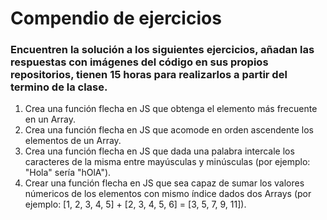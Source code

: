 # Compendio de ejercicios

### Encuentren la solución a los siguientes ejercicios, añadan las respuestas con imágenes del código en sus propios repositorios, tienen 15 horas para realizarlos a partir del termino de la clase.

1. Crea una función flecha en JS que obtenga el elemento más frecuente en un Array.
2. Crea una función flecha en JS que acomode en orden ascendente los elementos de un Array.
3. Crea una función flecha en JS que dada una palabra intercale los caracteres de la misma entre mayúsculas y minúsculas (por ejemplo: "Hola" sería "hOlA").
4. Crear una función flecha en JS que sea capaz de sumar los valores númericos de los elementos con mismo índice dados dos Arrays (por ejemplo: [1, 2, 3, 4, 5] + [2, 3, 4, 5, 6] = [3, 5, 7, 9, 11]).